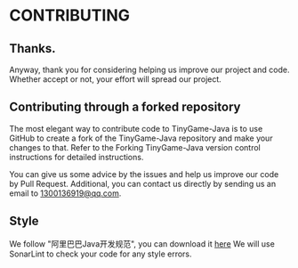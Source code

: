 # CONTRIBUTING

## Thanks.
Anyway, thank you for considering helping us improve our project and code. Whether accept or not, your effort will spread our project.

## Contributing through a forked repository
The most elegant way to contribute code to TinyGame-Java is to use GitHub to create a fork of the TinyGame-Java repository and make your changes to that. Refer to the Forking TinyGame-Java version control instructions for detailed instructions.

You can give us some advice by the issues and help us improve our code by Pull Request. Additional, you can contact us directly by sending us an email to 1300136919@qq.com.

## Style
We follow "阿里巴巴Java开发规范", you can download it [here](https://files.cnblogs.com/files/han-1034683568/%E9%98%BF%E9%87%8C%E5%B7%B4%E5%B7%B4Java%E5%BC%80%E5%8F%91%E6%89%8B%E5%86%8C%E7%BB%88%E6%9E%81%E7%89%88v1.3.0.pdf)
We will use SonarLint to check your code for any style errors.
